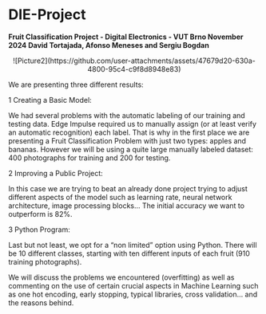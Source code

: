 # DIE-Project
**Fruit Classification Project - Digital Electronics - VUT Brno November 2024 
David Tortajada, Afonso Meneses and Sergiu Bogdan**
<p align="center">
![Picture2](https://github.com/user-attachments/assets/47679d20-630a-4800-95c4-c9f8d8948e83)
</p>  
<p align="justify">
We are presenting three different results:

1 Creating a Basic Model: 

We had several problems with the automatic labeling of our training and testing data. Edge Impulse required us to manually assign (or at least verify an automatic recognition) each label. 
That is why in the first place we are presenting a Fruit Classification Problem with just two types: apples and bananas. However we will be using a quite large manually labeled dataset: 400 photographs for training and 200 for testing.

2 Improving a Public Project:

In this case we are trying to beat an already done project trying to adjust different aspects of the model such as learning rate, neural network architecture, image processing blocks… The initial accuracy we want to outperform is 82%.

3 Python Program:

Last but not least, we opt for a “non limited” option using Python. There will be 10 different classes, starting with ten different inputs of each fruit (910 training photographs). 

We will discuss the problems we encountered (overfitting) as well as commenting on the use of certain crucial aspects in Machine Learning such as one hot encoding, early stopping, typical libraries, cross validation… and the reasons behind.

 </p>
